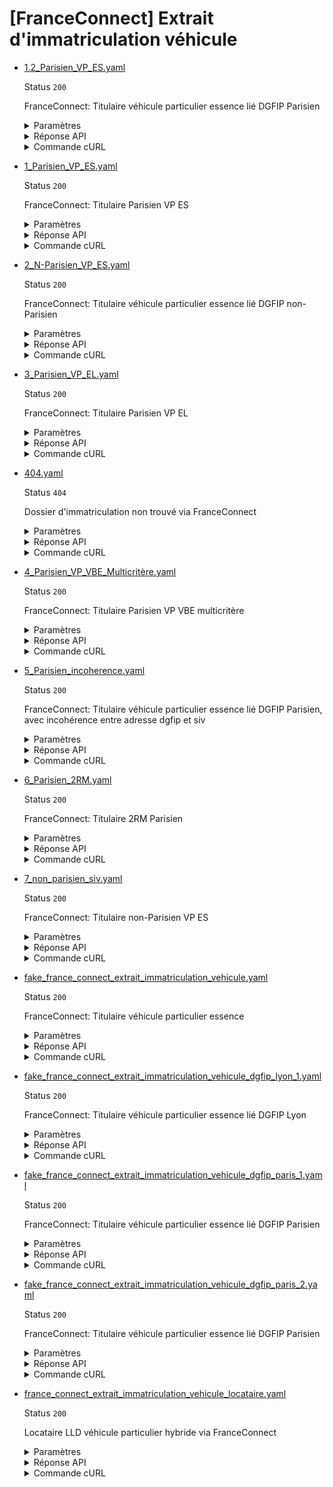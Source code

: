 # [FranceConnect] Extrait d'immatriculation véhicule
* [1.2_Parisien_VP_ES.yaml](1.2_Parisien_VP_ES.yaml)

  Status `200`

  FranceConnect: Titulaire véhicule particulier essence lié DGFIP Parisien

  <details><summary>Paramètres</summary>
  <p>

  ```json
  {
    "immatriculation": "ZB-383-DK"
  }
  ```

  </p>
  </details>

  <details><summary>Réponse API</summary>
  <p>

  ```json
  {
    "data": {
      "identite_particulier": {
        "nom": "CIS CINQUANTEUN",
        "prenom": "PRENOM GAUTIER",
        "sexe_etat_civil": "M",
        "annee_date_naissance": 1951,
        "mois_date_naissance": 8,
        "jour_date_naissance": 25,
        "code_departement_naissance": "75"
      },
      "adresse_particulier": {
        "complement_information": null,
        "num_voie": "172",
        "type_voie": "BOULEVARD",
        "libelle_voie": "SAINT GERMAIN",
        "code_postal_ville": "75006",
        "libelle_commune": "PARIS",
        "lieu_dit": null,
        "etage_escalier_appartement": null,
        "extension": null,
        "pays": "FRANCE"
      },
      "statut_rattachement": "titulaire",
      "donnees_immatriculation_vehicule": {
        "numero_immatriculation": "ZA-383-DK",
        "date_premiere_immatriculation": "2017-01-19",
        "statut_location": {
          "code": null,
          "label": null
        }
      },
      "caracteristiques_techniques_vehicule": {
        "marque": "PORSCHE",
        "type_variante_version": "9PAED2202",
        "denomination_commerciale": "CAYENNE",
        "masse_charge_maximale": 3080,
        "categorie_vehicule": {
          "code": "M1",
          "label": "Véhicule de transport de personnes comportant au maximum 8 places assises outre le siège du conducteur"
        },
        "genre_national": {
          "code": "VP",
          "label": "Véhicule Particulier"
        },
        "cylindree": 4511,
        "type_carburant": {
          "code": "ES",
          "label": "Essence"
        },
        "taux_co2": 378,
        "classe_environnementale": {
          "code": "Euro 4",
          "label": "Norme européenne d'émission Euro 4"
        }
      }
    },
    "links": {
    },
    "meta": {
    }
  }
  ```

  </p>
  </details>

  <details><summary>Commande cURL</summary>
  <p>

  ```bash
  curl -H "Authorization: Bearer $token_france_connect" --url "https://staging.particulier.api.gouv.fr/v3/ants/extrait_immatriculation_vehicule/france_connect?recipient=13002526500013"
  ```

  </p>
  </details>
* [1_Parisien_VP_ES.yaml](1_Parisien_VP_ES.yaml)

  Status `200`

  FranceConnect: Titulaire Parisien VP ES

  <details><summary>Paramètres</summary>
  <p>

  ```json
  {
    "immatriculation": "TM-001-KB"
  }
  ```

  </p>
  </details>

  <details><summary>Réponse API</summary>
  <p>

  ```json
  {
    "data": {
      "identite_particulier": {
        "nom": "CIS CINQUANTESEPT",
        "prenom": "PRENOM CHARLES",
        "sexe_etat_civil": "M",
        "annee_date_naissance": 1960,
        "mois_date_naissance": 4,
        "jour_date_naissance": 19,
        "code_departement_naissance": "70"
      },
      "adresse_particulier": {
        "complement_information": null,
        "num_voie": "8",
        "type_voie": "RUE",
        "libelle_voie": "JULIEN LACROIX",
        "code_postal_ville": "75020",
        "libelle_commune": "PARIS",
        "lieu_dit": null,
        "etage_escalier_appartement": null,
        "extension": null,
        "pays": "FRANCE"
      },
      "statut_rattachement": "titulaire",
      "donnees_immatriculation_vehicule": {
        "numero_immatriculation": "TM-001-KB",
        "date_premiere_immatriculation": "2017-01-19",
        "statut_location": {
          "code": null,
          "label": null
        }
      },
      "caracteristiques_techniques_vehicule": {
        "marque": "MAZDA",
        "type_variante_version": "CR1L8DXFABAAAAN",
        "denomination_commerciale": "MAZDA",
        "masse_charge_maximale": 2090,
        "categorie_vehicule": {
          "code": "M1",
          "label": "Véhicule de transport de personnes comportant au maximum 8 places assises outre le siège du conducteur"
        },
        "genre_national": {
          "code": "VP",
          "label": "Véhicule Particulier"
        },
        "cylindree": 1798,
        "type_carburant": {
          "code": "ES",
          "label": "Essence"
        },
        "taux_co2": 190,
        "classe_environnementale": {
          "code": "Euro 4",
          "label": "Norme européenne d'émission Euro 4"
        }
      }
    },
    "links": {
    },
    "meta": {
    }
  }
  ```

  </p>
  </details>

  <details><summary>Commande cURL</summary>
  <p>

  ```bash
  curl -H "Authorization: Bearer $token_france_connect" --url "https://staging.particulier.api.gouv.fr/v3/ants/extrait_immatriculation_vehicule/france_connect?recipient=13002526500013"
  ```

  </p>
  </details>
* [2_N-Parisien_VP_ES.yaml](2_N-Parisien_VP_ES.yaml)

  Status `200`

  FranceConnect: Titulaire véhicule particulier essence lié DGFIP non-Parisien

  <details><summary>Paramètres</summary>
  <p>

  ```json
  {
    "immatriculation": "TM-002-KB"
  }
  ```

  </p>
  </details>

  <details><summary>Réponse API</summary>
  <p>

  ```json
  {
    "data": {
      "identite_particulier": {
        "nom": "CIS QUARANTESIX",
        "prenom": "PNM EMMA",
        "sexe_etat_civil": "F",
        "annee_date_naissance": 1947,
        "mois_date_naissance": 5,
        "jour_date_naissance": 20,
        "code_departement_naissance": "75"
      },
      "adresse_particulier": {
        "complement_information": null,
        "num_voie": "100",
        "type_voie": "BOULEVARD",
        "libelle_voie": "BAILLE",
        "code_postal_ville": "13005",
        "libelle_commune": "MARSEILLE",
        "lieu_dit": null,
        "etage_escalier_appartement": null,
        "extension": null,
        "pays": "FRANCE"
      },
      "statut_rattachement": "titulaire",
      "donnees_immatriculation_vehicule": {
        "numero_immatriculation": "TM-002-KB",
        "date_premiere_immatriculation": "2017-01-19",
        "statut_location": {
          "code": null,
          "label": null
        }
      },
      "caracteristiques_techniques_vehicule": {
        "marque": "MAZDA",
        "type_variante_version": "CR1L8DXFABAAAAN",
        "denomination_commerciale": "MAZDA",
        "masse_charge_maximale": 2090,
        "categorie_vehicule": {
          "code": "M1",
          "label": "Véhicule de transport de personnes comportant au maximum 8 places assises outre le siège du conducteur"
        },
        "genre_national": {
          "code": "VP",
          "label": "Véhicule Particulier"
        },
        "cylindree": 1798,
        "type_carburant": {
          "code": "ES",
          "label": "Essence"
        },
        "taux_co2": 190,
        "classe_environnementale": {
          "code": "Euro 4",
          "label": "Norme européenne d'émission Euro 4"
        }
      }
    },
    "links": {
    },
    "meta": {
    }
  }
  ```

  </p>
  </details>

  <details><summary>Commande cURL</summary>
  <p>

  ```bash
  curl -H "Authorization: Bearer $token_france_connect" --url "https://staging.particulier.api.gouv.fr/v3/ants/extrait_immatriculation_vehicule/france_connect?recipient=13002526500013"
  ```

  </p>
  </details>
* [3_Parisien_VP_EL.yaml](3_Parisien_VP_EL.yaml)

  Status `200`

  FranceConnect: Titulaire Parisien VP EL

  <details><summary>Paramètres</summary>
  <p>

  ```json
  {
    "immatriculation": "TM-003-KB"
  }
  ```

  </p>
  </details>

  <details><summary>Réponse API</summary>
  <p>

  ```json
  {
    "data": {
      "identite_particulier": {
        "nom": "CIS CINQUANTESEPT",
        "prenom": "PRENOM CHARLES",
        "sexe_etat_civil": "M",
        "annee_date_naissance": 1960,
        "mois_date_naissance": 4,
        "jour_date_naissance": 19,
        "code_departement_naissance": "70"
      },
      "adresse_particulier": {
        "complement_information": null,
        "num_voie": "8",
        "type_voie": "RUE",
        "libelle_voie": "JULIEN LACROIX",
        "code_postal_ville": "75020",
        "libelle_commune": "PARIS",
        "lieu_dit": null,
        "etage_escalier_appartement": null,
        "extension": null,
        "pays": "FRANCE"
      },
      "statut_rattachement": "titulaire",
      "donnees_immatriculation_vehicule": {
        "numero_immatriculation": "TM-003-KB",
        "date_premiere_immatriculation": "2021-01-01",
        "statut_location": {
          "code": null,
          "label": null
        }
      },
      "caracteristiques_techniques_vehicule": {
        "marque": "PEUGEOT",
        "type_variante_version": "WB9HR8",
        "denomination_commerciale": "207",
        "masse_charge_maximale": 1500,
        "categorie_vehicule": {
          "code": "M1",
          "label": "Véhicule de transport de personnes comportant au maximum 8 places assises outre le siège du conducteur"
        },
        "genre_national": {
          "code": "VP",
          "label": "Véhicule Particulier"
        },
        "cylindree": 1798,
        "type_carburant": {
          "code": "EL",
          "label": "Électricité"
        },
        "taux_co2": 0,
        "classe_environnementale": {
          "code": "Euro 4",
          "label": "Norme européenne d'émission Euro 4"
        }
      }
    },
    "links": {
    },
    "meta": {
    }
  }
  ```

  </p>
  </details>

  <details><summary>Commande cURL</summary>
  <p>

  ```bash
  curl -H "Authorization: Bearer $token_france_connect" --url "https://staging.particulier.api.gouv.fr/v3/ants/extrait_immatriculation_vehicule/france_connect?recipient=13002526500013"
  ```

  </p>
  </details>
* [404.yaml](404.yaml)

  Status `404`

  Dossier d'immatriculation non trouvé via FranceConnect

  <details><summary>Paramètres</summary>
  <p>

  ```json
  {
    "immatriculation": "XX-404-FC"
  }
  ```

  </p>
  </details>

  <details><summary>Réponse API</summary>
  <p>

  ```json
  {
    "errors": [
      {
        "code": "42003",
        "title": "Entité non trouvée",
        "detail": "Le ou les paramètre(s) d'entrée n'existent pas, ne sont pas connus, ou ne comportent aucune information pour cet appel. Veuillez vérifier que votre recherche est couverte par le périmètre de l'API.",
        "source": {
        },
        "meta": {
          "provider": "ANTS"
        }
      }
    ]
  }
  ```

  </p>
  </details>

  <details><summary>Commande cURL</summary>
  <p>

  ```bash
  curl -H "Authorization: Bearer $token_france_connect" --url "https://staging.particulier.api.gouv.fr/v3/ants/extrait_immatriculation_vehicule/france_connect?recipient=13002526500013"
  ```

  </p>
  </details>
* [4_Parisien_VP_VBE_Multicritère.yaml](4_Parisien_VP_VBE_Multicritère.yaml)

  Status `200`

  FranceConnect: Titulaire Parisien VP VBE multicritère

  <details><summary>Paramètres</summary>
  <p>

  ```json
  {
    "immatriculation": "TM-007-KB"
  }
  ```

  </p>
  </details>

  <details><summary>Réponse API</summary>
  <p>

  ```json
  {
    "data": {
      "identite_particulier": {
        "nom": "CIS CINQUANTESEPT",
        "prenom": "PRENOM CHARLES",
        "sexe_etat_civil": "M",
        "annee_date_naissance": 1960,
        "mois_date_naissance": 4,
        "jour_date_naissance": 19,
        "code_departement_naissance": "70"
      },
      "adresse_particulier": {
        "complement_information": null,
        "num_voie": "8",
        "type_voie": "RUE",
        "libelle_voie": "JULIEN LACROIX",
        "code_postal_ville": "75020",
        "libelle_commune": "PARIS",
        "lieu_dit": null,
        "etage_escalier_appartement": null,
        "extension": null,
        "pays": "FRANCE"
      },
      "statut_rattachement": "titulaire",
      "donnees_immatriculation_vehicule": {
        "numero_immatriculation": "TM-007-KB",
        "date_premiere_immatriculation": "2021-01-22",
        "statut_location": {
          "code": null,
          "label": null
        }
      },
      "caracteristiques_techniques_vehicule": {
        "marque": "PEUGEOT",
        "type_variante_version": "CR1L8DXFABAAAAN",
        "denomination_commerciale": "WB9HR8",
        "masse_charge_maximale": 1629,
        "categorie_vehicule": {
          "code": "M1",
          "label": "Véhicule de transport de personnes comportant au maximum 8 places assises outre le siège du conducteur"
        },
        "genre_national": {
          "code": "VP",
          "label": "Véhicule Particulier"
        },
        "cylindree": 999,
        "type_carburant": {
          "code": "EG",
          "label": "Bicarburation essence-GPL"
        },
        "taux_co2": 108,
        "classe_environnementale": {
          "code": "Euro 6",
          "label": "Norme européenne d'émission Euro 6"
        }
      }
    },
    "links": {
    },
    "meta": {
    }
  }
  ```

  </p>
  </details>

  <details><summary>Commande cURL</summary>
  <p>

  ```bash
  curl -H "Authorization: Bearer $token_france_connect" --url "https://staging.particulier.api.gouv.fr/v3/ants/extrait_immatriculation_vehicule/france_connect?recipient=13002526500013"
  ```

  </p>
  </details>
* [5_Parisien_incoherence.yaml](5_Parisien_incoherence.yaml)

  Status `200`

  FranceConnect: Titulaire véhicule particulier essence lié DGFIP Parisien, avec incohérence entre adresse dgfip et siv

  <details><summary>Paramètres</summary>
  <p>

  ```json
  {
    "immatriculation": "TM-005-KB"
  }
  ```

  </p>
  </details>

  <details><summary>Réponse API</summary>
  <p>

  ```json
  {
    "data": {
      "identite_particulier": {
        "nom": "CIS CINQUANTESEPT",
        "prenom": "PRENOM CHARLES",
        "sexe_etat_civil": "M",
        "annee_date_naissance": 1960,
        "mois_date_naissance": 4,
        "jour_date_naissance": 19,
        "code_departement_naissance": "70"
      },
      "adresse_particulier": {
        "complement_information": null,
        "num_voie": "9",
        "type_voie": "RUE",
        "libelle_voie": "JULIEN LACROIX",
        "code_postal_ville": "75020",
        "libelle_commune": "PARIS",
        "lieu_dit": null,
        "etage_escalier_appartement": null,
        "extension": null,
        "pays": "FRANCE"
      },
      "statut_rattachement": "titulaire",
      "donnees_immatriculation_vehicule": {
        "numero_immatriculation": "TM-005-KB",
        "date_premiere_immatriculation": "2017-01-19",
        "statut_location": {
          "code": null,
          "label": null
        }
      },
      "caracteristiques_techniques_vehicule": {
        "marque": "MAZDA",
        "type_variante_version": "CR1L8DXFABAAAAN",
        "denomination_commerciale": "MAZDA",
        "masse_charge_maximale": 2090,
        "categorie_vehicule": {
          "code": "M1",
          "label": "Véhicule de transport de personnes comportant au maximum 8 places assises outre le siège du conducteur"
        },
        "genre_national": {
          "code": "VP",
          "label": "Véhicule Particulier"
        },
        "cylindree": 1798,
        "type_carburant": {
          "code": "ES",
          "label": "Essence"
        },
        "taux_co2": 190,
        "classe_environnementale": {
          "code": "Euro 4",
          "label": "Norme européenne d'émission Euro 4"
        }
      }
    },
    "links": {
    },
    "meta": {
    }
  }
  ```

  </p>
  </details>

  <details><summary>Commande cURL</summary>
  <p>

  ```bash
  curl -H "Authorization: Bearer $token_france_connect" --url "https://staging.particulier.api.gouv.fr/v3/ants/extrait_immatriculation_vehicule/france_connect?recipient=13002526500013"
  ```

  </p>
  </details>
* [6_Parisien_2RM.yaml](6_Parisien_2RM.yaml)

  Status `200`

  FranceConnect: Titulaire 2RM Parisien

  <details><summary>Paramètres</summary>
  <p>

  ```json
  {
    "immatriculation": "TM-006-KB"
  }
  ```

  </p>
  </details>

  <details><summary>Réponse API</summary>
  <p>

  ```json
  {
    "data": {
      "identite_particulier": {
        "nom": "CIS CINQUANTESEPT",
        "prenom": "PRENOM CHARLES",
        "sexe_etat_civil": "M",
        "annee_date_naissance": 1960,
        "mois_date_naissance": 4,
        "jour_date_naissance": 19,
        "code_departement_naissance": "70"
      },
      "adresse_particulier": {
        "complement_information": null,
        "num_voie": "8",
        "type_voie": "RUE",
        "libelle_voie": "JULIEN LACROIX",
        "code_postal_ville": "75020",
        "libelle_commune": "PARIS",
        "lieu_dit": null,
        "etage_escalier_appartement": null,
        "extension": null,
        "pays": "FRANCE"
      },
      "statut_rattachement": "titulaire",
      "donnees_immatriculation_vehicule": {
        "numero_immatriculation": "TM-006-KB",
        "date_premiere_immatriculation": "2022-07-20",
        "statut_location": {
          "code": null,
          "label": null
        }
      },
      "caracteristiques_techniques_vehicule": {
        "marque": "MAZDA",
        "type_variante_version": "CR1L8DXFABAAAAN",
        "denomination_commerciale": "MAZDA",
        "masse_charge_maximale": 342,
        "categorie_vehicule": {
          "code": "L3e",
          "label": "Véhicule de transport de personnes comportant au maximum 8 places assises outre le siège du conducteur"
        },
        "genre_national": {
          "code": "MTL",
          "label": "Véhicule Particulier"
        },
        "cylindree": 125,
        "type_carburant": {
          "code": "ES",
          "label": "Essence"
        },
        "taux_co2": 54,
        "classe_environnementale": {
          "code": "Euro 4",
          "label": "Norme européenne d'émission Euro 4"
        }
      }
    },
    "links": {
    },
    "meta": {
    }
  }
  ```

  </p>
  </details>

  <details><summary>Commande cURL</summary>
  <p>

  ```bash
  curl -H "Authorization: Bearer $token_france_connect" --url "https://staging.particulier.api.gouv.fr/v3/ants/extrait_immatriculation_vehicule/france_connect?recipient=13002526500013"
  ```

  </p>
  </details>
* [7_non_parisien_siv.yaml](7_non_parisien_siv.yaml)

  Status `200`

  FranceConnect: Titulaire non-Parisien VP ES

  <details><summary>Paramètres</summary>
  <p>

  ```json
  {
    "immatriculation": "TM-008-KB"
  }
  ```

  </p>
  </details>

  <details><summary>Réponse API</summary>
  <p>

  ```json
  {
    "data": {
      "identite_particulier": {
        "nom": "CIS CINQUANTESEPT",
        "prenom": "PRENOM CHARLES",
        "sexe_etat_civil": "M",
        "annee_date_naissance": 1960,
        "mois_date_naissance": 4,
        "jour_date_naissance": 19,
        "code_departement_naissance": "70"
      },
      "adresse_particulier": {
        "complement_information": null,
        "num_voie": "81",
        "type_voie": "RUE",
        "libelle_voie": "DU REVEILLON",
        "code_postal_ville": "91800",
        "libelle_commune": "BRUNOY",
        "lieu_dit": null,
        "etage_escalier_appartement": null,
        "extension": null,
        "pays": "FRANCE"
      },
      "statut_rattachement": "titulaire",
      "donnees_immatriculation_vehicule": {
        "numero_immatriculation": "TM-008-KB",
        "date_premiere_immatriculation": "2017-01-19",
        "statut_location": {
          "code": null,
          "label": null
        }
      },
      "caracteristiques_techniques_vehicule": {
        "marque": "MAZDA",
        "type_variante_version": "CR1L8DXFABAAAAN",
        "denomination_commerciale": "MAZDA",
        "masse_charge_maximale": 2090,
        "categorie_vehicule": {
          "code": "M1",
          "label": "Véhicule de transport de personnes comportant au maximum 8 places assises outre le siège du conducteur"
        },
        "genre_national": {
          "code": "VP",
          "label": "Véhicule Particulier"
        },
        "cylindree": 1798,
        "type_carburant": {
          "code": "ES",
          "label": "Essence"
        },
        "taux_co2": 190,
        "classe_environnementale": {
          "code": "Euro 4",
          "label": "Norme européenne d'émission Euro 4"
        }
      }
    },
    "links": {
    },
    "meta": {
    }
  }
  ```

  </p>
  </details>

  <details><summary>Commande cURL</summary>
  <p>

  ```bash
  curl -H "Authorization: Bearer $token_france_connect" --url "https://staging.particulier.api.gouv.fr/v3/ants/extrait_immatriculation_vehicule/france_connect?recipient=13002526500013"
  ```

  </p>
  </details>
* [fake_france_connect_extrait_immatriculation_vehicule.yaml](fake_france_connect_extrait_immatriculation_vehicule.yaml)

  Status `200`

  FranceConnect: Titulaire véhicule particulier essence

  <details><summary>Paramètres</summary>
  <p>

  ```json
  {
    "immatriculation": "FC-123-AB"
  }
  ```

  </p>
  </details>

  <details><summary>Réponse API</summary>
  <p>

  ```json
  {
    "data": {
      "identite_particulier": {
        "nom": "DELATOUR",
        "prenom": "THOMAS",
        "sexe_etat_civil": "M",
        "annee_date_naissance": 1985,
        "mois_date_naissance": 3,
        "jour_date_naissance": 15,
        "code_departement_naissance": "75"
      },
      "adresse_particulier": {
        "complement_information": null,
        "num_voie": "12",
        "type_voie": "RUE",
        "libelle_voie": "DE LA PAIX",
        "code_postal_ville": "75011",
        "libelle_commune": "PARIS",
        "lieu_dit": null,
        "etage_escalier_appartement": null,
        "extension": null,
        "pays": "FRANCE"
      },
      "statut_rattachement": "titulaire",
      "donnees_immatriculation_vehicule": {
        "numero_immatriculation": "FC-123-AB",
        "date_premiere_immatriculation": "2021-04-16",
        "statut_location": {
          "code": null,
          "label": null
        }
      },
      "caracteristiques_techniques_vehicule": {
        "marque": "PEUGEOT",
        "type_variante_version": "FCDEF-G1H234",
        "denomination_commerciale": "3008",
        "masse_charge_maximale": 1890,
        "categorie_vehicule": {
          "code": "M1",
          "label": "Véhicule de transport de personnes comportant au maximum 8 places assises outre le siège du conducteur"
        },
        "genre_national": {
          "code": "VP",
          "label": "Véhicule Particulier"
        },
        "cylindree": 1600,
        "type_carburant": {
          "code": "ES",
          "label": "Essence"
        },
        "taux_co2": 115,
        "classe_environnementale": {
          "code": "Euro 6d",
          "label": "Norme européenne d'émission Euro 6d"
        }
      }
    },
    "links": {
    },
    "meta": {
    }
  }
  ```

  </p>
  </details>

  <details><summary>Commande cURL</summary>
  <p>

  ```bash
  curl -H "Authorization: Bearer $token_france_connect" --url "https://staging.particulier.api.gouv.fr/v3/ants/extrait_immatriculation_vehicule/france_connect?recipient=13002526500013"
  ```

  </p>
  </details>
* [fake_france_connect_extrait_immatriculation_vehicule_dgfip_lyon_1.yaml](fake_france_connect_extrait_immatriculation_vehicule_dgfip_lyon_1.yaml)

  Status `200`

  FranceConnect: Titulaire véhicule particulier essence lié DGFIP Lyon

  <details><summary>Paramètres</summary>
  <p>

  ```json
  {
    "immatriculation": "ZA-387-DK"
  }
  ```

  </p>
  </details>

  <details><summary>Réponse API</summary>
  <p>

  ```json
  {
    "data": {
      "identite_particulier": {
        "nom": "CIS CINQUANTESEPT",
        "prenom": "PRENOM CHARLES",
        "sexe_etat_civil": "M",
        "annee_date_naissance": 1957,
        "mois_date_naissance": 7,
        "jour_date_naissance": 12,
        "code_departement_naissance": "69"
      },
      "adresse_particulier": {
        "complement_information": null,
        "num_voie": "5",
        "type_voie": "PLACE",
        "libelle_voie": "BERTONE",
        "code_postal_ville": "69004",
        "libelle_commune": "LYON",
        "lieu_dit": null,
        "etage_escalier_appartement": "APPARTEMENT A56",
        "extension": null,
        "pays": "FRANCE"
      },
      "statut_rattachement": "titulaire",
      "donnees_immatriculation_vehicule": {
        "numero_immatriculation": "ZA-387-DK",
        "date_premiere_immatriculation": "2017-01-19",
        "statut_location": {
          "code": null,
          "label": null
        }
      },
      "caracteristiques_techniques_vehicule": {
        "marque": "VOLKSWAGEN",
        "type_variante_version": "16AACCZAX0FM6FM62Q030N7MGVIVR0",
        "denomination_commerciale": "JETTA",
        "masse_charge_maximale": 1920,
        "categorie_vehicule": {
          "code": "M1",
          "label": "Véhicule de transport de personnes comportant au maximum 8 places assises outre le siège du conducteur"
        },
        "genre_national": {
          "code": "VP",
          "label": "Véhicule Particulier"
        },
        "cylindree": 1984,
        "type_carburant": {
          "code": "ES",
          "label": "Essence"
        },
        "taux_co2": 167,
        "classe_environnementale": {
          "code": "Euro 5",
          "label": "Norme européenne d'émission Euro 5"
        }
      }
    },
    "links": {
    },
    "meta": {
    }
  }
  ```

  </p>
  </details>

  <details><summary>Commande cURL</summary>
  <p>

  ```bash
  curl -H "Authorization: Bearer $token_france_connect" --url "https://staging.particulier.api.gouv.fr/v3/ants/extrait_immatriculation_vehicule/france_connect?recipient=13002526500013"
  ```

  </p>
  </details>
* [fake_france_connect_extrait_immatriculation_vehicule_dgfip_paris_1.yaml](fake_france_connect_extrait_immatriculation_vehicule_dgfip_paris_1.yaml)

  Status `200`

  FranceConnect: Titulaire véhicule particulier essence lié DGFIP Parisien

  <details><summary>Paramètres</summary>
  <p>

  ```json
  {
    "immatriculation": "ZA-378-DK"
  }
  ```

  </p>
  </details>

  <details><summary>Réponse API</summary>
  <p>

  ```json
  {
    "data": {
      "identite_particulier": {
        "nom": "CIS QUARANTESEPT",
        "prenom": "PRENOM YVES",
        "sexe_etat_civil": "M",
        "annee_date_naissance": 1947,
        "mois_date_naissance": 5,
        "jour_date_naissance": 20,
        "code_departement_naissance": "75"
      },
      "adresse_particulier": {
        "complement_information": null,
        "num_voie": "8",
        "type_voie": "RUE",
        "libelle_voie": "JULIEN LACROIX",
        "code_postal_ville": "75020",
        "libelle_commune": "PARIS",
        "lieu_dit": null,
        "etage_escalier_appartement": null,
        "extension": null,
        "pays": "FRANCE"
      },
      "statut_rattachement": "titulaire",
      "donnees_immatriculation_vehicule": {
        "numero_immatriculation": "ZA-378-DK",
        "date_premiere_immatriculation": "2017-01-19",
        "statut_location": {
          "code": null,
          "label": null
        }
      },
      "caracteristiques_techniques_vehicule": {
        "marque": "MAZDA",
        "type_variante_version": "CR1L8DXFABAAAAN",
        "denomination_commerciale": "MAZDA",
        "masse_charge_maximale": 2090,
        "categorie_vehicule": {
          "code": "M1",
          "label": "Véhicule de transport de personnes comportant au maximum 8 places assises outre le siège du conducteur"
        },
        "genre_national": {
          "code": "VP",
          "label": "Véhicule Particulier"
        },
        "cylindree": 1798,
        "type_carburant": {
          "code": "ES",
          "label": "Essence"
        },
        "taux_co2": 190,
        "classe_environnementale": {
          "code": "Euro 4",
          "label": "Norme européenne d'émission Euro 4"
        }
      }
    },
    "links": {
    },
    "meta": {
    }
  }
  ```

  </p>
  </details>

  <details><summary>Commande cURL</summary>
  <p>

  ```bash
  curl -H "Authorization: Bearer $token_france_connect" --url "https://staging.particulier.api.gouv.fr/v3/ants/extrait_immatriculation_vehicule/france_connect?recipient=13002526500013"
  ```

  </p>
  </details>
* [fake_france_connect_extrait_immatriculation_vehicule_dgfip_paris_2.yaml](fake_france_connect_extrait_immatriculation_vehicule_dgfip_paris_2.yaml)

  Status `200`

  FranceConnect: Titulaire véhicule particulier essence lié DGFIP Parisien

  <details><summary>Paramètres</summary>
  <p>

  ```json
  {
    "immatriculation": "ZA-383-DK"
  }
  ```

  </p>
  </details>

  <details><summary>Réponse API</summary>
  <p>

  ```json
  {
    "data": {
      "identite_particulier": {
        "nom": "CIS CINQUANTEUN",
        "prenom": "PRENOM GAUTIER",
        "sexe_etat_civil": "M",
        "annee_date_naissance": 1951,
        "mois_date_naissance": 8,
        "jour_date_naissance": 25,
        "code_departement_naissance": "75"
      },
      "adresse_particulier": {
        "complement_information": null,
        "num_voie": "172",
        "type_voie": "BOULEVARD",
        "libelle_voie": "SAINT GERMAIN",
        "code_postal_ville": "75006",
        "libelle_commune": "PARIS",
        "lieu_dit": null,
        "etage_escalier_appartement": null,
        "extension": null,
        "pays": "FRANCE"
      },
      "statut_rattachement": "titulaire",
      "donnees_immatriculation_vehicule": {
        "numero_immatriculation": "ZA-383-DK",
        "date_premiere_immatriculation": "2017-01-19",
        "statut_location": {
          "code": null,
          "label": null
        }
      },
      "caracteristiques_techniques_vehicule": {
        "marque": "PORSCHE",
        "type_variante_version": "9PAED2202",
        "denomination_commerciale": "CAYENNE",
        "masse_charge_maximale": 3080,
        "categorie_vehicule": {
          "code": "M1",
          "label": "Véhicule de transport de personnes comportant au maximum 8 places assises outre le siège du conducteur"
        },
        "genre_national": {
          "code": "VP",
          "label": "Véhicule Particulier"
        },
        "cylindree": 4511,
        "type_carburant": {
          "code": "ES",
          "label": "Essence"
        },
        "taux_co2": 378,
        "classe_environnementale": {
          "code": "Euro 4",
          "label": "Norme européenne d'émission Euro 4"
        }
      }
    },
    "links": {
    },
    "meta": {
    }
  }
  ```

  </p>
  </details>

  <details><summary>Commande cURL</summary>
  <p>

  ```bash
  curl -H "Authorization: Bearer $token_france_connect" --url "https://staging.particulier.api.gouv.fr/v3/ants/extrait_immatriculation_vehicule/france_connect?recipient=13002526500013"
  ```

  </p>
  </details>
* [france_connect_extrait_immatriculation_vehicule_locataire.yaml](france_connect_extrait_immatriculation_vehicule_locataire.yaml)

  Status `200`

  Locataire LLD véhicule particulier hybride via FranceConnect

  <details><summary>Paramètres</summary>
  <p>

  ```json
  {
    "immatriculation": "FC-456-CD"
  }
  ```

  </p>
  </details>

  <details><summary>Réponse API</summary>
  <p>

  ```json
  {
    "data": {
      "identite_particulier": {
        "nom": "CUILLERE",
        "prenom": "PAUL",
        "sexe_etat_civil": "M",
        "annee_date_naissance": 1992,
        "mois_date_naissance": 11,
        "jour_date_naissance": 8,
        "code_departement_naissance": "42"
      },
      "adresse_particulier": {
        "complement_information": "Résidence Jeunes",
        "num_voie": "8",
        "type_voie": "PLACE",
        "libelle_voie": "DU MARCHE",
        "code_postal_ville": "42000",
        "libelle_commune": "SAINT-ETIENNE",
        "lieu_dit": null,
        "etage_escalier_appartement": null,
        "extension": null,
        "pays": "FRANCE"
      },
      "statut_rattachement": "locataire",
      "donnees_immatriculation_vehicule": {
        "numero_immatriculation": "FC-456-CD",
        "date_premiere_immatriculation": "2024-01-23",
        "statut_location": {
          "code": "LLD",
          "label": "Location Longue Durée"
        }
      },
      "caracteristiques_techniques_vehicule": {
        "marque": "TOYOTA",
        "type_variante_version": "FCGHI-J2K567",
        "denomination_commerciale": "COROLLA",
        "masse_charge_maximale": 1610,
        "categorie_vehicule": {
          "code": "M1",
          "label": "Véhicule de transport de personnes comportant au maximum 8 places assises outre le siège du conducteur"
        },
        "genre_national": {
          "code": "VP",
          "label": "Véhicule Particulier"
        },
        "cylindree": 1800,
        "type_carburant": {
          "code": "HE",
          "label": "Hybride électrique"
        },
        "taux_co2": 92,
        "classe_environnementale": {
          "code": "Euro 6e",
          "label": "Norme européenne d'émission Euro 6e"
        }
      }
    },
    "links": {
    },
    "meta": {
    }
  }
  ```

  </p>
  </details>

  <details><summary>Commande cURL</summary>
  <p>

  ```bash
  curl -H "Authorization: Bearer $token_france_connect" --url "https://staging.particulier.api.gouv.fr/v3/ants/extrait_immatriculation_vehicule/france_connect?recipient=13002526500013"
  ```

  </p>
  </details>
